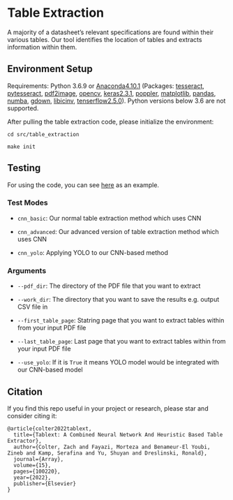 # Table Extraction

A majority of a datasheet’s relevant specifications are found within their various tables. Our tool identifies the location of tables and extracts information within them.

## Environment Setup

Requirements: Python 3.6.9 or [Anaconda4.10.1](https://docs.conda.io/projects/conda/en/latest/user-guide/install/linux.html) (Packages: [tesseract](https://anaconda.org/conda-forge/tesseract), [pytesseract](https://anaconda.org/conda-forge/pytesseract), [pdf2image](https://anaconda.org/conda-forge/pdf2image), [opencv](https://anaconda.org/conda-forge/opencv), [keras2.3.1](https://anaconda.org/conda-forge/keras), [poppler](https://anaconda.org/conda-forge/poppler), [matplotlib](https://anaconda.org/conda-forge/matplotlib), [pandas](https://anaconda.org/anaconda/pandas), [numba](https://anaconda.org/numba/numba), [gdown](https://anaconda.org/conda-forge/gdown), [libicinv](https://anaconda.org/conda-forge/libiconv/), [tenserflow2.5.0](https://anaconda.org/conda-forge/tensorflow)). Python versions below 3.6 are not supported.

After pulling the table extraction code, please initialize the environment:

`cd src/table_extraction`

`make init`

## Testing
For using the code, you can see [here](https://github.com/idea-fasoc/datasheet-scrubber/tree/master/tests/table_extraction) as an example.
### Test Modes
- `cnn_basic`: Our normal table extraction method which uses CNN
 
- `cnn_advanced`: Our advanced version of table extraction method which uses CNN

- `cnn_yolo`: Applying YOLO to our CNN-based method

### Arguments
- `--pdf_dir`: The directory of the PDF file that you want to extract

- `--work_dir`: The directory that you want to save the results e.g. output CSV file in

- `--first_table_page`: Statring page that you want to extract tables within from your input PDF file

- `--last_table_page`: Last page that you want to extract tables within from your input PDF file

- `--use_yolo`: If it is `True` it means YOLO model would be integrated with our CNN-based model

## Citation
If you find this repo useful in your project or research, please star and consider citing it:

```
@article{colter2022tablext,
  title={Tablext: A Combined Neural Network And Heuristic Based Table Extractor},
  author={Colter, Zach and Fayazi, Morteza and Benameur-El Youbi, Zineb and Kamp, Serafina and Yu, Shuyan and Dreslinski, Ronald},
  journal={Array},
  volume={15},
  pages={100220},
  year={2022},
  publisher={Elsevier}
}
```
